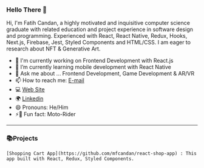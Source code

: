 ### Hello There 🐾

Hi, I'm Fatih Candan, a highly motivated and inquisitive computer science graduate with related education and project experience in software design and programming. Experienced with React, React Native, Redux, Hooks, Next.js, Firebase, Jest, Styled Components and HTML/CSS. I am eager to research about NFT & Generative Art.


- 🔭 I'm currently working on Frontend Development with React.js
- 🌱 I’m currently learning mobile development with React Native
- 💬 Ask me about ... Frontend Development, Game Development & AR/VR
- 📫 How to reach me: [E-mail](mfatihcandan@gmail.com)
- 💻 [Web Site](www.mfatihcandan.com)
- 🌍 [Linkedin](https://www.linkedin.com/in/mfcandan)
- 😄 Pronouns: He/Him
- ⚡🍺 Fun fact: Moto-Rider 


---

### 📚Projects

```
[Shopping Cart App](https://github.com/mfcandan/react-shop-app) : This app built with React, Redux, Styled Components. 

```


